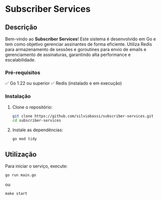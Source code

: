 # Subscriber Services

## Descrição

Bem-vindo ao **Subscriber Services**! Este sistema é desenvolvido em Go e tem como objetivo gerenciar assinantes de forma eficiente. Utiliza Redis para armazenamento de sessões e goroutines para envio de emails e gerenciamento de assinaturas, garantindo alta performance e escalabilidade.

### Pré-requisitos

✅ Go 1.22 ou superior
✅ Redis (instalado e em execução)

### Instalação

1. Clone o repositório:
    ```sh
    git clone https://github.com/silviobassi/subscriber-services.git
    cd subscriber-services
    ```

2. Instale as dependências:
    ```sh
    go mod tidy
    ```

## Utilização

Para iniciar o serviço, execute:
```sh
go run main.go
```
ou
```
make start
```

